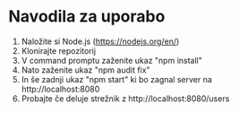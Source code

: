# Navodila za uporabo
1. Naložite si Node.js (https://nodejs.org/en/)
2. Klonirajte repozitorij
3. V command promptu zaženite ukaz "npm install"
4. Nato zaženite ukaz "npm audit fix"
5. In še zadnji ukaz "npm start" ki bo zagnal server na http://localhost:8080
6. Probajte če deluje strežnik z http://localhost:8080/users